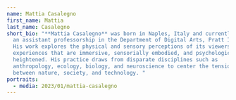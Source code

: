 ```yaml
---
name: Mattia Casalegno
first_name: Mattia
last_name: Casalegno
short_bio: "**Mattia Casalegno** was born in Naples, Italy and currently holds
  an assistant professorship in the Department of Digital Arts, Pratt Institute.
  His work explores the physical and sensory perceptions of its viewers, evoking
  experiences that are immersive, sensorially embodied, and psychologically
  heightened. His practice draws from disparate disciplines such as
  anthropology, ecology, biology, and neuroscience to center the tensions
  between nature, society, and technology. "
portraits:
  - media: 2023/01/mattia-casalegno
---
```

